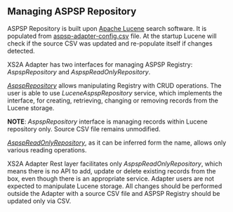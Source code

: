 ## Managing ASPSP Repository

ASPSP Repository is built upon [Apache Lucene](https://lucene.apache.org/) search software. It is populated from 
[aspsp-adapter-config.csv](../xs2a-adapter-aspsp-registry/src/main/resources/aspsp-adapter-config.csv) file.
At the startup Lucene will check if the source CSV was updated and re-populate itself if changes detected.

XS2A Adapter has two interfaces for managing ASPSP Registry: _AspspRepository_ and _AspspReadOnlyRepository_.  

[_AspspRepository_](../xs2a-adapter-service-api/src/main/java/de/adorsys/xs2a/adapter/api/AspspRepository.java) 
allows manipulating Registry with CRUD operations. The user is able to use _LuceneAspspRepository_ 
service, which implements the interface, for creating, retrieving, changing or removing records from the Lucene storage. 

**NOTE**: _AspspRepository_ interface is managing records within Lucene repository only. Source CSV file remains
unmodified.

[_AspspReadOnlyRepository_](../xs2a-adapter-service-api/src/main/java/de/adorsys/xs2a/adapter/api/AspspReadOnlyRepository.java), 
as it can be inferred form the name, allows only various reading operations.

XS2A Adapter Rest layer facilitates only _AspspReadOnlyRepository_, which means there is no API to add, update or delete 
existing records from the box, even though there is an appropriate service. Adapter users are not expected to manipulate 
Lucene storage. All changes should be performed outside the Adapter with a source CSV file and ASPSP Registry should be 
updated only via CSV. 
